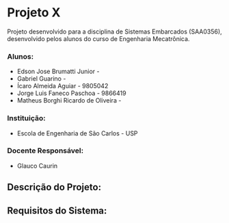# Projeto X

Projeto desenvolvido para a disciplina de Sistemas Embarcados (SAA0356), desenvolvido pelos alunos do curso de Engenharia Mecatrônica.

### Alunos:

* Edson Jose Brumatti Junior - 
* Gabriel Guarino - 
* Ícaro Almeida Aguiar - 9805042
* Jorge Luis Faneco Paschoa - 9866419
* Matheus Borghi Ricardo de Oliveira - 

### Instituição:
* Escola de Engenharia de São Carlos - USP

### Docente Responsável:
* Glauco Caurin

## Descrição do Projeto:

## Requisitos do Sistema:
